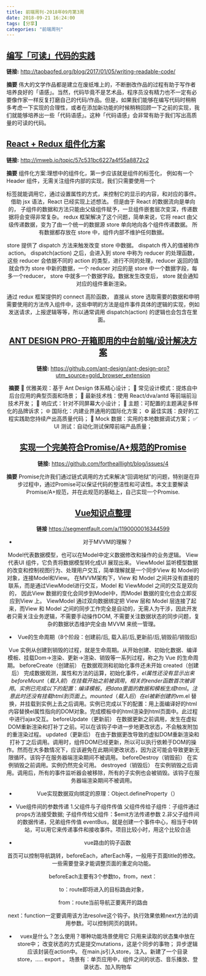 ```yaml
---
title: 前端周刊-2018年09月第3周
date: 2018-09-21 16:24:00
tags: [分享]
categories: "前端周刊" 
---
```


## [编写「可读」代码的实践](http://taobaofed.org/blog/2017/01/05/writing-readable-code/)

**链接:**
http://taobaofed.org/blog/2017/01/05/writing-readable-code/

**摘要**
伟大的文学作品都是建立在废纸堆上的，不断删改作品的过程有助于写作者培养良好的「语感」。当然，代码毕竟不是艺术品，程序员没有精力也不一定有必要像作家一样反复打磨自己的代码/作品。但是，如果我们能够在编写代码时稍稍多考虑一下实现的合理性，或者在添加新功能的时候稍稍回顾一下之前的实现，我们就能够培养出一些「代码语感」。这种「代码语感」会非常有助于我们写出高质量的可读的代码。

## [React + Redux 组件化方案](http://imweb.io/topic/57c531bc6227a4f55a8872c2)

**链接:**
http://imweb.io/topic/57c531bc6227a4f55a8872c2

**摘要**
组件化方案:理想中的组件化，第一步应该就是组件的标签化， 例如有一个 Header 组件，无需关注组件内部的实现，我们只需要使用一个 <Header/> 标签就能调用它，通过设置属性的方式，来控制它的显示的内容，和对应的事件。借助 jsx 语法，React 已经实现上述想法。
但是由于 React 的数据流向是单向的， 子组件的数据和方法只能由父级组件赋予，一旦组件嵌套层次变深，传递数据将会变得非常复杂。
redux 框架解决了这个问题，简单来说，它将 react 由父级传递数据，变为了由一个统一的数据源 store 单向地向各个组件传递数据。
所有数据都存放在 store 中，组件内部不维护任何数据。

store 提供了 dispatch 方法来触发改变 store 中数据。 dispatch 传入的值被称作 action。 dispatch(action) 之后，会进入到 store 中称为 reducer 的处理函数，这些 reducer 会依据不同的 action 的类型，进行不同的处理，reducer 返回的值就会作为 store 中新的数据，一个 reducer 对应的是 store 中一个数据字段，每多一个reducer， store 中就多一个数据字段。数据发生改变后， store 就会通知对应的组件重新渲染。

通过 redux 框架提供的 connect 高阶函数， 直接从 store 选取需要的数据和申明需要使用的方法传入组件中，这些申明的方法是组件事件具体的逻辑的实现，例如发送请求，上报逻辑等等，所以通常调用 dispatch(action) 的逻辑也会包含在里面。

## [ANT DESIGN PRO-开箱即用的中台前端/设计解决方案](http://imweb.io/topic/57c531bc6227a4f55a8872c2)

**链接:**
https://github.com/ant-design/ant-design-pro?utm_source=gold_browser_extension

**摘要**
💎 优雅美观：基于 Ant Design 体系精心设计；
📐 常见设计模式：提炼自中后台应用的典型页面和场景；
🚀 最新技术栈：使用 React/dva/antd 等前端前沿技术开发；
📱 响应式：针对不同屏幕大小设计；
🎨 主题：可配置的主题满足多样化的品牌诉求；
🌐 国际化：内建业界通用的国际化方案；
⚙️ 最佳实践：良好的工程实践助您持续产出高质量代码；
🔢 Mock 数据：实用的本地数据调试方案；
✅ UI 测试：自动化测试保障前端产品质量；

## [实现一个完美符合Promise/A+规范的Promise](https://github.com/forthealllight/blog/issues/4)

**链接:**
https://github.com/forthealllight/blog/issues/4

**摘要**
Promise允许我们通过链式调用的方式来解决“回调地狱”的问题，特别是在异步过程中，通过Promise可以保证代码的整洁性和可读性。本文主要解读Promise/A+规范，并在此规范的基础上，自己实现一个Promise.


## [Vue知识点整理](https://segmentfault.com/a/1190000016344599)

**链接** 
https://segmentfault.com/a/1190000016344599

- 对于MVVM的理解？

Model代表数据模型，也可以在Model中定义数据修改和操作的业务逻辑。
View 代表UI 组件，它负责将数据模型转化成UI 展现出来。
ViewModel 监听模型数据的改变和控制视图行为、处理用户交互，简单理解就是一个同步View 和 Model的对象，连接Model和View。
在MVVM架构下，View 和 Model 之间并没有直接的联系，而是通过ViewModel进行交互，Model 和 ViewModel 之间的交互是双向的， 因此View 数据的变化会同步到Model中，而Model 数据的变化也会立即反应到View 上。
ViewModel 通过双向数据绑定把 View 层和 Model 层连接了起来，而View 和 Model 之间的同步工作完全是自动的，无需人为干涉，因此开发者只需关注业务逻辑，不需要手动操作DOM, 不需要关注数据状态的同步问题，复杂的数据状态维护完全由 MVVM 来统一管理。

- Vue的生命周期（8个阶段：创建前/后, 载入前/后,更新前/后,销毁前/销毁后)

Vue 实例从创建到销毁的过程，就是生命周期。从开始创建、初始化数据、编译模板、挂载Dom→渲染、更新→渲染、销毁等一系列过程，称之为 Vue 的生命周期。
beforeCreate（创建前） 在数据观测和初始化事件还未开始
created（创建后） 完成数据观测，属性和方法的运算，初始化事件，$el属性还没有显示出来
beforeMount（载入前） 在挂载开始之前被调用，相关的render函数首次被调用。实例已完成以下的配置：编译模板，把data里面的数据和模板生成html。注意此时还没有挂载html到页面上。
mounted（载入后） 在el 被新创建的 vm.$el 替换，并挂载到实例上去之后调用。实例已完成以下的配置：用上面编译好的html内容替换el属性指向的DOM对象。完成模板中的html渲染到html页面中。此过程中进行ajax交互。
beforeUpdate（更新前） 在数据更新之前调用，发生在虚拟DOM重新渲染和打补丁之前。可以在该钩子中进一步地更改状态，不会触发附加的重渲染过程。
updated（更新后） 在由于数据更改导致的虚拟DOM重新渲染和打补丁之后调用。调用时，组件DOM已经更新，所以可以执行依赖于DOM的操作。然而在大多数情况下，应该避免在此期间更改状态，因为这可能会导致更新无限循环。该钩子在服务器端渲染期间不被调用。
beforeDestroy（销毁前） 在实例销毁之前调用。实例仍然完全可用。
destroyed（销毁后） 在实例销毁之后调用。调用后，所有的事件监听器会被移除，所有的子实例也会被销毁。该钩子在服务器端渲染期间不被调用。

- Vue实现数据双向绑定的原理：Object.defineProperty（）

- Vue组件间的参数传递
1.父组件与子组件传值
父组件传给子组件：子组件通过props方法接受数据;
子组件传给父组件：$emit方法传递参数
2.非父子组件间的数据传递，兄弟组件传值
eventBus，就是创建一个事件中心，相当于中转站，可以用它来传递事件和接收事件。项目比较小时，用这个比较合适

- vue路由的钩子函数

首页可以控制导航跳转，beforeEach，afterEach等，一般用于页面title的修改。一些需要登录才能调整页面的重定向功能。

beforeEach主要有3个参数to，from，next：

to：route即将进入的目标路由对象，

from：route当前导航正要离开的路由

next：function一定要调用该方法resolve这个钩子。执行效果依赖next方法的调用参数。可以控制网页的跳转。

- vuex是什么？怎么使用？哪种功能场景使用它
只用来读取的状态集中放在store中； 改变状态的方式是提交mutations，这是个同步的事物； 异步逻辑应该封装在action中。
在main.js引入store，注入。新建了一个目录store，….. export 。
场景有：单页应用中，组件之间的状态、音乐播放、登录状态、加入购物车